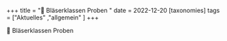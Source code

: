 +++
title = "🎺 Bläserklassen Proben "
date = 2022-12-20
[taxonomies]
tags = ["Aktuelles" ,"allgemein" ]
+++

🎺 Bläserklassen Proben 
